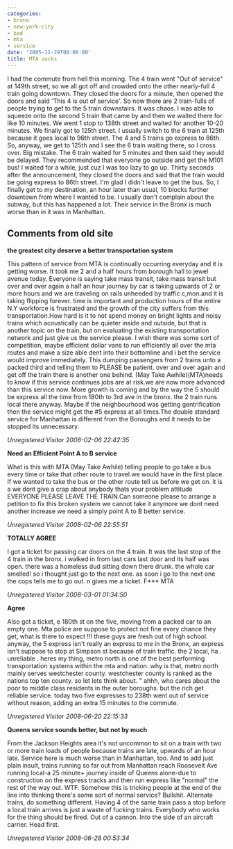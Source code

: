 ```yaml
---
categories:
- bronx
- new-york-city
- bad
- mta
- service
date: '2005-11-29T00:00:00'
title: MTA sucks
---
```



I had the commute from hell this morning. The 4 train went "Out of service" at 149th street, so we all got off and crowded onto the other nearly-full 4 train going downtown. They closed the doors for a minute, then opened the doors and said 'This 4 is out of service'. So now there are 2 train-fulls of people trying to get to the 5 train downstairs. It was chaos. I was able to squeeze onto the second 5 train that came by and then we waited there for like 10 minutes. We went 1 stop to 138th street and waited for another 10-20 minutes. We finally got to 125th street. I usually switch to the 6 train at 125th because it goes local to 96th street. The 4 and 5 trains go express to 86th. So, anyway, we get to 125th and I see the 6 train waiting there, so I cross over. Big mistake. The 6 train waited for 5 minutes and then said they would be delayed. They recommended that everyone go outside and get the M101 bus! I waited for a while, just cuz I was too lazy to go up. Thirty seconds after the announcement, they closed the doors and said that the train would be going express to 86th street. I'm glad I didn't leave to get the bus. So, I finally get to my destination, an hour later than usual, 10 blocks further downtown from where I wanted to be. I usually don't complain about the subway, but this has happened a lot. Their service in the Bronx is much worse than in it was in Manhattan.

<div id="comment-box">
<h2>Comments from old site</h2>

<div class="one-comment">
<p><b>the greatest city deserve a better transportation system</b></p>
<p>
This pattern of service from MTA is continually occurring everyday and
it is getting worse. It took me 2 and a half hours from borough hall
to jewel avenue today. Everyone is saying take mass transit, take mass
transit but over and over again a half an hour journey by car is
taking upwards of 2 or more hours and we are traveling on rails
unheeded by traffic c,mon.and it is taking flipping forever.  time is
important and production hours of the entire N.Y workforce is
frustrated and the growth of the city suffers from this
transportation.How hard is it to not spend money on bright lights and
noisy trains which acoustically can be quieter inside and outside, but
that is another topic on the train, but on evaluating the existing
transportation network and just give us the service please. I wish
there was some sort of competition, maybe efficient dollar vans to run
efficiently all over the mta routes and make a size able dent into
their bottomline and i bet the service would improve immediately. This
dumping passengers from 2 trains unto a packed third and telling them
to PLEASE be patient. over and over again and get off the train there
is another one behind. (May Take Awhile)(MTA)needs to know if this
service continues jobs are at risk.we are now more advanced than this
service now. More growth is coming and by the way the 5 should be
express all the time from 180th to 3rd ave in the bronx.  the 2 train
runs local there anyway. Maybe if the neighbourhood was getting
gentrification then the service might get the #5 express at all
times.The double standard service for Manhattan is different from the
Boroughs and it needs to be stopped its unnecessary.
</p>
<address class="signature">
<span class="author">Unregistered Visitor</span>
<span class="date">2008-02-06 22:42:35</span>
</address>
</div>

<div class="one-comment">
<p><b>Need an Efficient Point A to B service</b></p>
<p>
What is this with MTA (May Take Awhile) telling people to go take a
bus every time or take that other route to travel.we would have in the
first place. If we wanted to take the bus or the other route tell us
before we get on. it is a we dont give a crap about anybody thats your
problem attitude EVERYONE PLEASE LEAVE THE TRAIN.Can someone please
to arrange a petition to fix this broken system we cannot take it
anymore we dont need another increase we need a simply point A to B
better service.
</p>
<address class="signature">
<span class="author">Unregistered Visitor</span>
<span class="date">2008-02-06 22:55:51</span>
</address>
</div>

<div class="one-comment">
<p><b>TOTALLY AGREE</b></p>
<p>
I got a ticket for passing car doors on the 4 train. It was the last
stop of the 4 train in the bronx. i walked in from last cars last door
and its half was open. there was a homeless dud sitting down there
drunk. the whole car smelled! so i thought just go to the next one. as
soon i go to the next one the cops tells me to go out. n gives me a
ticket. F*** MTA
</p>
<address class="signature">
<span class="author">Unregistered Visitor</span>
<span class="date">2008-03-01 01:34:50</span>
</address>
</div>

<div class="one-comment">
<p><b>Agree</b></p>
<p>
Also got a ticket, e 180th st on the five, moving from a packed car to
an empty one. Mta police are suppose to protect not fine every chance
they get, what is there to expect !!! these guys are fresh out of high
school. anyway, the 5 express isn't really an express to me in the
Bronx, an express isn't suppose to stop at Simpson st because of train
traffic. the 2 local, ha . unreliable . heres my thing, metro north is
one of the best performing transportation systems within the mta and
nation. why is that, metro north mainly serves westchester
county. westchester county is ranked as the nations top ten county. so
let lets think about. " ahhh, who cares about the poor to middle class
residents in the outer boroughs. but the rich get reliable
service. today two five expresses to 238th went out of service without
reason, adding an extra 15 minutes to the commute.
</p>
<address class="signature">
<span class="author">Unregistered Visitor</span>
<span class="date">2008-06-20 22:15:33</span>
</address>
</div>

<div class="one-comment">
<p><b>Queens service sounds better, but not by much</b></p>
<p>
From the Jackson Heights area it's not uncommon to sit on a train with
two or more train loads of people because trains are late, upwards of
an hour late.  Service here is much worse than in Manhattan, too.  And
to add just plain insult, trains running so far out from Manhattan
reach Roosevelt Ave running local-a 25 minute+ journey inside of
Queens alone-due to construction on the express tracks and then run
express like "normal" the rest of the way out.  WTF.  Somehow this is
tricking people at the end of the line into thinking there's some sort
of normal service?  Bullshit.  Alternate trains, do something
different.  Having 4 of the same train pass a stop before a local
train arrives is just a waste of fucking trains.  Everybody who works
for the thing should be fired.  Out of a cannon.  Into the side of an
aircraft carrier.  Head first.
</p>
<address class="signature">
<span class="author">Unregistered Visitor</span>
<span class="date">2008-06-28 00:53:34</span>
</address>
</div>

</div>
